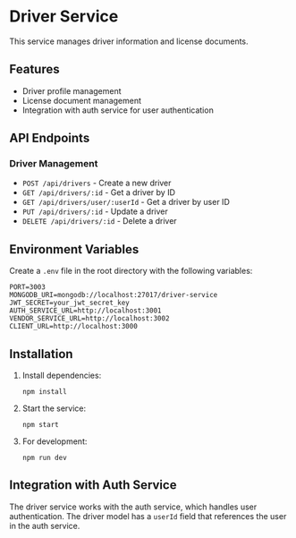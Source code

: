 # Driver Service

This service manages driver information and license documents.

## Features

- Driver profile management
- License document management
- Integration with auth service for user authentication

## API Endpoints

### Driver Management

- `POST /api/drivers` - Create a new driver
- `GET /api/drivers/:id` - Get a driver by ID
- `GET /api/drivers/user/:userId` - Get a driver by user ID
- `PUT /api/drivers/:id` - Update a driver
- `DELETE /api/drivers/:id` - Delete a driver

## Environment Variables

Create a `.env` file in the root directory with the following variables:

```
PORT=3003
MONGODB_URI=mongodb://localhost:27017/driver-service
JWT_SECRET=your_jwt_secret_key
AUTH_SERVICE_URL=http://localhost:3001
VENDOR_SERVICE_URL=http://localhost:3002
CLIENT_URL=http://localhost:3000
```

## Installation

1. Install dependencies:
   ```
   npm install
   ```

2. Start the service:
   ```
   npm start
   ```

3. For development:
   ```
   npm run dev
   ```

## Integration with Auth Service

The driver service works with the auth service, which handles user authentication. The driver model has a `userId` field that references the user in the auth service. 